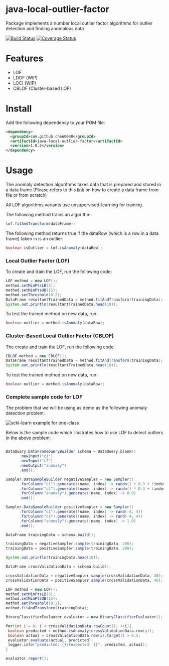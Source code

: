# java-local-outlier-factor
Package implements a number local outlier factor algorithms for outlier detection and finding anomalous data

[![Build Status](https://travis-ci.org/chen0040/java-local-outlier-factor.svg?branch=master)](https://travis-ci.org/chen0040/java-local-outlier-factor) [![Coverage Status](https://coveralls.io/repos/github/chen0040/java-local-outlier-factor/badge.svg?branch=master)](https://coveralls.io/github/chen0040/java-local-outlier-factor?branch=master) 


# Features

* LOF
* LDOF (WIP)
* LOCI (WIP)
* CBLOF (Cluster-based LOF)

# Install

Add the following dependency to your POM file:

```xml
<dependency>
  <groupId>com.github.chen0040</groupId>
  <artifactId>java-local-outlier-factor</artifactId>
  <version>1.0.2</version>
</dependency>
```


# Usage

The anomaly detection algorithms takes data that is prepared and stored in a data frame (Please refers to this [link](https://github.com/chen0040/java-data-frame) on how to create a data frame from file or from scratch)

All LOF algorithms variants use unsupervised-learning for training.

The following method trains an algorithm:

```java
lof.fitAndTransform(dataFrame);
```

The following method returns true if the dataRow (which is a row in a data frame) taken in is an outlier:

```java
boolean isOutlier = lof.isAnomaly(dataRow);
```

### Local Outlier Factor (LOF)

To create and train the LOF, run the following code:

```java
LOF method = new LOF();
method.setMinPtsLB(3);
method.setMinPtsUB(15);
method.setThreshold(0.2);
DataFrame resultantTrainedData = method.fitAndTransform(trainingData);
System.out.println(resultantTrainedData.head(10));
```

 
To test the trained method on new data, run:

```java
boolean outlier = method.isAnomaly(dataRow);
```

### Cluster-Based Local Outlier Factor (CBLOF)

The create and train the LOF, run the following code:

```java
CBLOF method = new CBLOF();
DataFrame resultantTrainedData = method.fitAndTransform(trainingData);
System.out.println(resultantTrainedData.head(10));
```
 
To test the trained method on new data, run:

```java
boolean outlier = method.isAnomaly(dataRow);
```

### Complete sample code for LOF

The problem that we will be using as demo as the following anomaly detection problem:

![scki-learn example for one-class](http://scikit-learn.org/stable/_images/sphx_glr_plot_oneclass_001.png)

Below is the sample code which illustrates how to use LOF to detect outliers in the above problem:

```java

DataQuery.DataFrameQueryBuilder schema = DataQuery.blank()
      .newInput("c1")
      .newInput("c2")
      .newOutput("anomaly")
      .end();

Sampler.DataSampleBuilder negativeSampler = new Sampler()
      .forColumn("c1").generate((name, index) -> randn() * 0.3 + (index % 2 == 0 ? -2 : 2))
      .forColumn("c2").generate((name, index) -> randn() * 0.3 + (index % 2 == 0 ? -2 : 2))
      .forColumn("anomaly").generate((name, index) -> 0.0)
      .end();

Sampler.DataSampleBuilder positiveSampler = new Sampler()
      .forColumn("c1").generate((name, index) -> rand(-4, 4))
      .forColumn("c2").generate((name, index) -> rand(-4, 4))
      .forColumn("anomaly").generate((name, index) -> 1.0)
      .end();

DataFrame trainingData = schema.build();

trainingData = negativeSampler.sample(trainingData, 200);
trainingData = positiveSampler.sample(trainingData, 200);

System.out.println(trainingData.head(10));

DataFrame crossValidationData = schema.build();

crossValidationData = negativeSampler.sample(crossValidationData, 40);
crossValidationData = positiveSampler.sample(crossValidationData, 40);

LOF method = new LOF();
method.setMinPtsLB(3);
method.setMinPtsUB(15);
method.setThreshold(0.2);
method.fitAndTransform(trainingData);

BinaryClassifierEvaluator evaluator = new BinaryClassifierEvaluator();

for(int i = 0; i < crossValidationData.rowCount(); ++i){
 boolean predicted = method.isAnomaly(crossValidationData.row(i));
 boolean actual = crossValidationData.row(i).target() > 0.5;
 evaluator.evaluate(actual, predicted);
 logger.info("predicted: {}\texpected: {}", predicted, actual);
}

evaluator.report();
```
